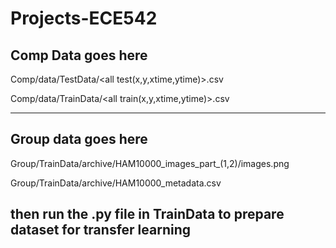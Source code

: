 # Projects-ECE542

## Comp Data goes here

Comp/data/TestData/\<all test(x,y,xtime,ytime)>.csv

Comp/data/TrainData/\<all train(x,y,xtime,ytime)>.csv

---

## Group data goes here

Group/TrainData/archive/HAM10000_images_part_(1,2)/images.png

Group/TrainData/archive/HAM10000_metadata.csv

then run the .py file in TrainData to prepare dataset for transfer learning
---
